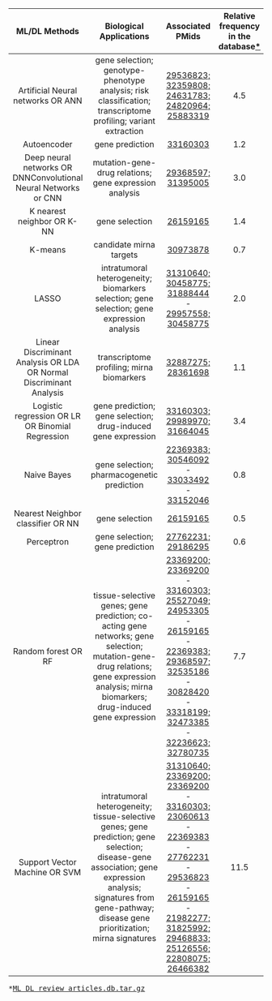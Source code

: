 <div class="tg-wrap"><table id="tg-lREGD">
<thead>
  <tr>
    <th>ML/DL Methods</th>
    <th>Biological Applications</th>
    <th>Associated PMids</th>
    <th>Relative frequency in the database<a href="#database">*</a></th>
  </tr>
</thead>
<tbody>
  <tr>
    <td align="center">Artificial Neural networks OR ANN</td>
    <td align="center">gene selection; genotype-phenotype analysis; risk classification; transcriptome profiling; variant extraction</td>
    <!--td>29536823; 32359808; 24631783; 24820964; 25883319</td-->
    <td align="center"><a href="https://pubmed.ncbi.nlm.nih.gov/29536823">29536823;</a> <a href="https://pubmed.ncbi.nlm.nih.gov/32359808">32359808;</a> <a href="https://pubmed.ncbi.nlm.nih.gov/24631783">24631783;</a> <a href="https://pubmed.ncbi.nlm.nih.gov/24820964">24820964;</a> <a href="https://pubmed.ncbi.nlm.nih.gov/25883319">25883319</a>
    <td align="center">4.5</td>
</td>
  </tr>
  <tr>
    <td align="center">Autoencoder</td>
    <td align="center">gene prediction</td>
    <!--td>33160303</td-->
    <td align="center"><a href="https://pubmed.ncbi.nlm.nih.gov/33160303">33160303</a></td>
    <td align="center">1.2</td>
  </tr>
  <tr>
    <td align="center">Deep neural networks OR DNNConvolutional Neural Networks or CNN</td>
    <td align="center">mutation-gene-drug relations; gene expression analysis</td>
    <!--td>29368597; 31395005</td-->
    <td align="center"><a href="https://pubmed.ncbi.nlm.nih.gov/29368597">29368597;</a> <a href="https://pubmed.ncbi.nlm.nih.gov/31395005">31395005</a></td>  
    <td align="center">3.0</td>
  </tr>
  <tr>
    <td align="center">K nearest neighbor OR K-NN</td>
    <td align="center">gene selection</td>
    <!--td>26159165</td-->
  <td align="center"><a href="https://pubmed.ncbi.nlm.nih.gov/26159165">26159165</a></td>
  <td align="center">1.4</td>
</td>
  </tr>
  <tr>
    <td align="center">K-means</td>
    <td align="center">candidate mirna targets</td>
    <!--td>30973878</td-->
    <td align="center"><a href="https://pubmed.ncbi.nlm.nih.gov/30973878">30973878</a></td>
    <td align="center">0.7</td>
  </tr>
  <tr>
    <td align="center">LASSO</td>
    <td align="center">intratumoral heterogeneity; biomarkers selection; gene selection; gene expression analysis</td>
    <!--td>31310640; 30458775; 31888444 - 29957558; 30458775</td-->
    <td align="center"><a href="https://pubmed.ncbi.nlm.nih.gov/31310640">31310640;</a> <a href="https://pubmed.ncbi.nlm.nih.gov/30458775">30458775;</a> <a href="https://pubmed.ncbi.nlm.nih.gov/31888444">31888444</a> - <a href="https://pubmed.ncbi.nlm.nih.gov/29957558">29957558;</a> <a href="https://pubmed.ncbi.nlm.nih.gov/30458775">30458775</a></td>
    <td align="center">2.0</td>
  </tr>
  <tr>
    <td align="center">Linear Discriminant Analysis OR LDA OR Normal Discriminant Analysis</td>
    <td align="center">transcriptome profiling; mirna biomarkers</td>
    <!--td>32887275; 28361698</td-->
    <td align="center"><a href="https://pubmed.ncbi.nlm.nih.gov/32887275">32887275;</a> <a href="https://pubmed.ncbi.nlm.nih.gov/28361698">28361698</a></td>
    <td align="center">1.1</td>
  </tr>
  <tr>
    <td align="center">Logistic regression OR LR OR Binomial Regression</td>
    <td align="center">gene prediction; gene selection; drug-induced gene expression</td>
    <!--td>33160303; 29989970; 31664045</td-->
    <td align="center"><a href="https://pubmed.ncbi.nlm.nih.gov/33160303">33160303;</a> <a href="https://pubmed.ncbi.nlm.nih.gov/29989970">29989970;</a> <a href="https://pubmed.ncbi.nlm.nih.gov/31664045">31664045</a></td>
    <td align="center">3.4</td>
  </tr>
  <tr>
    <td align="center">Naive Bayes</td>
    <td align="center">gene selection; pharmacogenetic prediction</td>
    <!--td>22369383; 30546092</td-->
  <td align="center"><a href="https://pubmed.ncbi.nlm.nih.gov/22369383">22369383;</a> <a href="https://pubmed.ncbi.nlm.nih.gov/30546092">30546092</a> - <a href="https://pubmed.ncbi.nlm.nih.gov/33033492">33033492</a> - <a href="https://pubmed.ncbi.nlm.nih.gov/33152046">33152046</a>
  <td align="center">0.8</td>
  </tr>
  <tr>
    <td align="center" >Nearest Neighbor classifier OR NN</td>
    <td align="center">gene selection</td>
    <td align="center"><a href="https://pubmed.ncbi.nlm.nih.gov/26159165">26159165</a></td>
    <td align="center">0.5</td>
  </tr>
  <tr>
    <td align="center">Perceptron</td>
    <td align="center">gene selection; gene prediction</td>
    <!--td>27762231</td-->
    <td align="center"><a href="https://pubmed.ncbi.nlm.nih.gov/27762231">27762231; </a><a href="https://pubmed.ncbi.nlm.nih.gov/29186295">29186295</a></td>
    <td align="center">0.6</td>
  </tr>
  <tr>
    <td align="center">Random forest OR RF</td>
    <td align="center">tissue-selective genes; gene prediction; co-acting gene networks; gene selection; mutation-gene-drug relations; gene expression analysis; mirna biomarkers; drug-induced gene expression</td>
    <!--td>23369200; 23369200 - 33160303; 25527049; 24953305 - 26159165 - 22369383; 29368597; 32535186 - 30828420 - 33318199; 32473385 - 32236623; 32780735</td-->
  <td align="center"><a href="https://pubmed.ncbi.nlm.nih.gov/23369200">23369200;</a> <a href="https://pubmed.ncbi.nlm.nih.gov/23369200">23369200</a> - <a href="https://pubmed.ncbi.nlm.nih.gov/33160303">33160303;</a> <a href="https://pubmed.ncbi.nlm.nih.gov/25527049">25527049;</a> <a href="https://pubmed.ncbi.nlm.nih.gov/24953305">24953305</a> - <a href="https://pubmed.ncbi.nlm.nih.gov/26159165">26159165</a> - <a href="https://pubmed.ncbi.nlm.nih.gov/22369383">22369383;</a> <a href="https://pubmed.ncbi.nlm.nih.gov/29368597">29368597;</a> <a href="https://pubmed.ncbi.nlm.nih.gov/32535186">32535186</a> - <a href="https://pubmed.ncbi.nlm.nih.gov/30828420">30828420</a> - <a href="https://pubmed.ncbi.nlm.nih.gov/33318199">33318199;</a> <a href="https://pubmed.ncbi.nlm.nih.gov/32473385">32473385</a> - <a href="https://pubmed.ncbi.nlm.nih.gov/32236623">32236623;</a> <a href="https://pubmed.ncbi.nlm.nih.gov/32780735">32780735</a></td>
  <td align="center">7.7</td>
  </tr>
  <tr>
    <td align="center">Support Vector Machine OR SVM</td>
    <td align="center">intratumoral heterogeneity; tissue-selective genes; gene prediction; gene selection; disease-gene association; gene expression analysis; signatures from gene-pathway; disease gene prioritization; mirna signatures</td>
    <!--td>31310640; 23369200; 23369200 - 33160303; 23060613 - 22369383 - 27762231 - 29536823 - 26159165 - 21982277; 31825992; 29468833; 25126556; 22808075; 26466382</td-->
  <td align="center"><a href="https://pubmed.ncbi.nlm.nih.gov/31310640">31310640;</a> <a href="https://pubmed.ncbi.nlm.nih.gov/23369200">23369200;</a> <a href="https://pubmed.ncbi.nlm.nih.gov/23369200">23369200</a> - <a href="https://pubmed.ncbi.nlm.nih.gov/33160303">33160303;</a> <a href="https://pubmed.ncbi.nlm.nih.gov/23060613">23060613</a> - <a href="https://pubmed.ncbi.nlm.nih.gov/22369383">22369383</a> - <a href="https://pubmed.ncbi.nlm.nih.gov/27762231">27762231</a> - <a href="https://pubmed.ncbi.nlm.nih.gov/29536823">29536823</a> - <a href="https://pubmed.ncbi.nlm.nih.gov/26159165">26159165</a> - <a href="https://pubmed.ncbi.nlm.nih.gov/21982277">21982277;</a> <a href="https://pubmed.ncbi.nlm.nih.gov/31825992">31825992;</a> <a href="https://pubmed.ncbi.nlm.nih.gov/29468833">29468833;</a> <a href="https://pubmed.ncbi.nlm.nih.gov/25126556">25126556;</a> <a href="https://pubmed.ncbi.nlm.nih.gov/22808075">22808075;</a> <a href="https://pubmed.ncbi.nlm.nih.gov/26466382">26466382</a></td>
    <td align="center">11.5</td>
</td>
  </tr>
</tbody>
</table></div>

<pre id="#database">*<a href="https://github.com/claudiologiudice/ML-DL-REVIEW/raw/main/ML_DL_review_articles.db.tar.gz">ML_DL_review_articles.db.tar.gz</a></pre>
